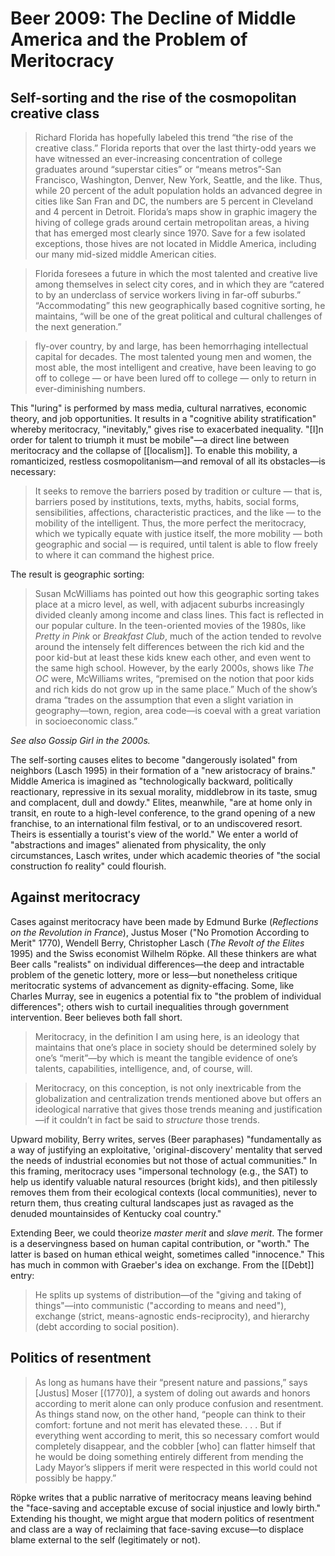 # Beer 2009: The Decline of Middle America and the Problem of Meritocracy

## Self-sorting and the rise of the cosmopolitan creative class

> Richard Florida has hopefully labeled this trend “the rise of the creative class.” Florida reports that over the last thirty-odd years we have witnessed an ever-increasing concentration of college graduates around “superstar cities” or “means metros”-San Francisco, Washington, Denver, New York, Seattle, and the like. Thus, while 20 percent of the adult population holds an advanced degree in cities like San Fran and DC, the numbers are 5 percent in Cleveland and 4 percent in Detroit. Florida’s maps show in graphic imagery the hiving of college grads around certain metropolitan areas, a hiving that has emerged most clearly since 1970. Save for a few isolated exceptions, those hives are not located in Middle America, including our many mid-sized middle American cities.

> Florida foresees a future in which the most talented and creative live among themselves in select city cores, and in which they are “catered to by an underclass of service workers living in far-off suburbs.” “Accommodating” this new geographically based cognitive sorting, he maintains, “will be one of the great political and cultural challenges of the next generation.”

> fly-over country, by and large, has been hemorrhaging intellectual capital for decades. The most talented young men and women, the most able, the most intelligent and creative, have been leaving to go off to college — or have been lured off to college — only to return in ever-diminishing numbers.

This "luring" is performed by mass media, cultural narratives, economic theory, and job opportunities. It results in a "cognitive ability stratification" whereby meritocracy, "inevitably," gives rise to exacerbated inequality. "[I]n order for talent to triumph it must be mobile"—a direct line between meritocracy and the collapse of [[localism]]. To enable this mobility, a romanticized, restless cosmopolitanism—and removal of all its obstacles—is necessary:

> It seeks to remove the barriers posed by tradition or culture — that is, barriers posed by institutions, texts, myths, habits, social forms, sensibilities, affections, characteristic practices, and the like — to the mobility of the intelligent. Thus, the more perfect the meritocracy, which we typically equate with justice itself, the more mobility — both geographic and social — is required, until talent is able to flow freely to where it can command the highest price.

The result is geographic sorting:

> Susan McWilliams has pointed out how this geographic sorting takes place at a micro level, as well, with adjacent suburbs increasingly divided cleanly among income and class lines. This fact is reflected in our popular culture. In the teen-oriented movies of the 1980s, like _Pretty in Pink_ or _Breakfast Club_, much of the action tended to revolve around the intensely felt differences between the rich kid and the poor kid-but at least these kids knew each other, and even went to the same high school. However, by the early 2000s, shows like _The OC_ were, McWilliams writes, “premised on the notion that poor kids and rich kids do not grow up in the same place.”  Much of the show’s drama “trades on the assumption that even a slight variation in geography—town, region, area code—is coeval with a great variation in socioeconomic class.”

_See also Gossip Girl in the 2000s._

The self-sorting causes elites to become "dangerously isolated" from neighbors (Lasch 1995) in their formation of a "new aristocracy of brains." Middle America is imagined as "technologically backward, politically reactionary, repressive in its sexual morality, middlebrow in its taste, smug and complacent, dull and dowdy." Elites, meanwhile, "are at home only in transit, en route to a high-level conference, to the grand opening of a new franchise, to an international film festival, or to an undiscovered resort. Theirs is essentially a tourist's view of the world." We enter a world of "abstractions and images" alienated from physicality, the only circumstances, Lasch writes, under which academic theories of "the social construction fo reality" could flourish.

## Against meritocracy

Cases against meritocracy have been made by Edmund Burke (_Reflections on the Revolution in France_), Justus Moser ("No Promotion According to Merit" 1770), Wendell Berry, Christopher Lasch (_The Revolt of the Elites_ 1995) and the Swiss economist Wilhelm Röpke. All these thinkers are what Beer calls "realists" on individual differences—the deep and intractable problem of the genetic lottery, more or less—but nonetheless critique meritocratic systems of advancement as dignity-effacing. Some, like Charles Murray, see in eugenics a potential fix to "the problem of individual differences"; others wish to curtail inequalities through government intervention. Beer believes both fall short.

> Meritocracy, in the definition I am using here, is an ideology that maintains that one’s place in society should be determined solely by one’s “merit”—by which is meant the tangible evidence of one’s talents, capabilities, intelligence, and, of course, will.

> Meritocracy, on this conception, is not only inextricable from the globalization and centralization trends mentioned above but offers an ideological narrative that gives those trends meaning and justification—if it couldn’t in fact be said to _structure_ those trends.

Upward mobility, Berry writes, serves (Beer paraphases) "fundamentally as a way of justifying an exploitative, 'original-discovery' mentality that served the needs of industrial economies but not those of actual communities." In this framing, meritocracy uses "impersonal technology (e.g., the SAT) to help us identify valuable natural resources (bright kids), and then pitilessly removes them from their ecological contexts (local communities), never to return them, thus creating cultural landscapes just as ravaged as the denuded mountainsides of Kentucky coal country."

Extending Beer, we could theorize _master merit_ and _slave merit_. The former is a deservingness based on human capital contribution, or "worth." The latter is based on human ethical weight, sometimes called "innocence." This has much in common with Graeber's idea on exchange. From the [[Debt]] entry:

> He splits up systems of distribution—of the "giving and taking of things"—into communistic ("according to means and need"), exchange (strict, means-agnostic ends-reciprocity), and hierarchy (debt according to social position).

## Politics of resentment

> As long as humans have their “present nature and passions,” says [Justus] Moser [(1770)], a system of doling out awards and honors according to merit alone can only produce confusion and resentment. As things stand now, on the other hand, “people can think to their comfort: fortune and not merit has elevated these. . . . But if everything went according to merit, this so necessary comfort would completely disappear, and the cobbler [who] can flatter himself that he would be doing something entirely different from mending the Lady Mayor’s slippers if merit were respected in this world could not possibly be happy.”

Röpke writes that a public narrative of meritocracy means leaving behind the "face-saving and acceptable excuse of social injustice and lowly birth." Extending his thought, we might argue that modern politics of resentment and class are a way of reclaiming that face-saving excuse—to displace blame external to the self (legitimately or not). 


